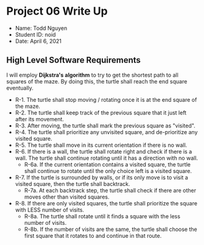 # Project 06 Write Up

- Name: Todd Nguyen
- Student ID: noid
- Date: April 6, 2021

## High Level Software Requirements

I will employ **Dijkstra's algorithm** to try to get the shortest path to all squares of the maze. By doing this, the turtle shall reach the end square eventually.

- R-1. The turtle shall stop moving / rotating once it is at the end square of the maze.
- R-2. The turtle shall keep track of the previous square that it just left after its movement.
- R-3. After moving, the turtle shall mark the previous square as "visited".
- R-4. The turtle shall prioritize any unvisited square, and de-prioritize any visited square.
- R-5. The turtle shall move in its current orientation if there is no wall.
- R-6. If there is a wall, the turtle shall rotate right and check if there is a wall. The turtle shall continue rotating until it has a direction with no wall.
  - R-6a. If the current orientation contains a visited square, the turtle shall continue to rotate until the only choice left is a visited square.
- R-7. If the turtle is surrounded by walls, or if its only move is to visit a visited square, then the turtle shall backtrack.
  - R-7a. At each backtrack step, the turtle shall check if there are other moves other than visited squares.
- R-8. If there are only visited squares, the turtle shall prioritize the square with LESS number of visits.
  - R-8a. The turtle shall rotate until it finds a square with the less number of visits.
  - R-8b. If the number of visits are the same, the turtle shall choose the first square that it rotates to and continue in that route.
